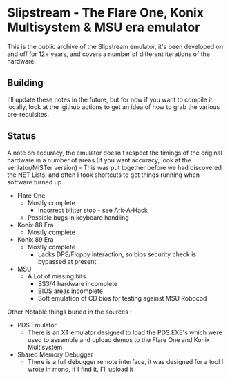
# Slipstream - The Flare One, Konix Multisystem & MSU era emulator

This is the public archive of the Slipstream emulator, it's been developed on and off for 12+ years, and covers a number of different iterations of the hardware.

## Building

I'll update these notes in the future, but for now if you want to compile it locally, look at the .github actions to get an idea of how to grab the various pre-requisites.

## Status

A note on accuracy, the emulator doesn't respect the timings of the original hardware in a number of areas (If you want accuracy, look at the verilator/MiSTer version) - This was put together before we had discovered the NET Lists, and often I took shortcuts to get things running when software turned up.

* Flare One
    * Mostly complete
        * Incorrect blitter stop - see Ark-A-Hack
    * Possible bugs in keyboard handling
* Konix 88 Era
    * Mostly complete
* Konix 89 Era
    * Mostly complete
        * Lacks DPS/Floppy interaction, so bios security check is bypassed at present
* MSU
    * A Lot of missing bits
        * SS3/4 hardware incomplete
        * BIOS areas incomplete
        * Soft emulation of CD bios for testing against MSU Robocod
  
Other Notable things buried in the sources :

* PDS Emulator
    * There is an XT emulator designed to load the PDS.EXE's which were used to assemble and upload demos to the Flare One and Konix Multisystem
* Shared Memory Debugger
    * There is a full debugger remote interface, it was designed for a tool I wrote in mono, if I find it, I`ll upload it

